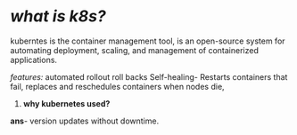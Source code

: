 # ***what is k8s?***
kuberntes is the container management tool, 
is an open-source system for automating deployment, scaling, and management of containerized applications.

*features:* 
    automated rollout roll backs
    Self-healing- Restarts containers that fail, replaces and reschedules containers when nodes die, 
  
1.  **why kubernetes used?**

**ans**- version updates without downtime.
   

